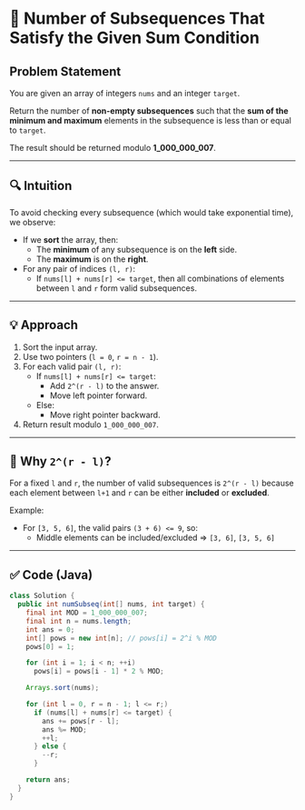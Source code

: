# 🧮 Number of Subsequences That Satisfy the Given Sum Condition

## Problem Statement

You are given an array of integers `nums` and an integer `target`.

Return the number of **non-empty subsequences** such that the **sum of the minimum and maximum** elements in the subsequence is less than or equal to `target`.

The result should be returned modulo **1_000_000_007**.

---

## 🔍 Intuition

To avoid checking every subsequence (which would take exponential time), we observe:

- If we **sort** the array, then:
  - The **minimum** of any subsequence is on the **left** side.
  - The **maximum** is on the **right**.
- For any pair of indices `(l, r)`:
  - If `nums[l] + nums[r] <= target`, then all combinations of elements between `l` and `r` form valid subsequences.

---

## 💡 Approach

1. Sort the input array.
2. Use two pointers (`l = 0`, `r = n - 1`).
3. For each valid pair `(l, r)`:
   - If `nums[l] + nums[r] <= target`:
     - Add `2^(r - l)` to the answer.
     - Move left pointer forward.
   - Else:
     - Move right pointer backward.
4. Return result modulo `1_000_000_007`.

---

## 🧠 Why `2^(r - l)`?

For a fixed `l` and `r`, the number of valid subsequences is `2^(r - l)` because each element between `l+1` and `r` can be either **included** or **excluded**.

Example:
- For `[3, 5, 6]`, the valid pairs `(3 + 6) <= 9`, so:
  - Middle elements can be included/excluded => `[3, 6]`, `[3, 5, 6]`

---

## ✅ Code (Java)

```java
class Solution {
  public int numSubseq(int[] nums, int target) {
    final int MOD = 1_000_000_007;
    final int n = nums.length;
    int ans = 0;
    int[] pows = new int[n]; // pows[i] = 2^i % MOD
    pows[0] = 1;

    for (int i = 1; i < n; ++i)
      pows[i] = pows[i - 1] * 2 % MOD;

    Arrays.sort(nums);

    for (int l = 0, r = n - 1; l <= r;)
      if (nums[l] + nums[r] <= target) {
        ans += pows[r - l];
        ans %= MOD;
        ++l;
      } else {
        --r;
      }

    return ans;
  }
}
